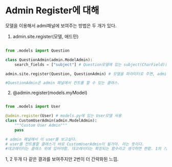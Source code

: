 # Admin Register에 대해

모델을 이용해서 admi패널에 보여주는 방법은 두 개가 있다.

1. admin.site.register(모델, 애드민)

```python

from .models import Question

class QuestionAdmin(admin.ModelAdmin):
    search_fields = ["subject"] # Question모델에 있는 subject(CharField)로 검색할 수 있도록 검색필드를 추가

admin.site.register(Question, QuestionAdmin) # 모델을 파라미터로 주면, admin에 보여짐. 거기다가 QuestionAdmin을 파라미터로 주면 검색도 가능해지도록 커스텀화 시킬 수 있음

#QuestionAdmin은 admin 패널에서 컨트롤 할 수 있는 클래스.

```

2. @admin.register(models.myModel)

```python

from .models import User

@admin.register(User) # models.py에 있는 User모델 사용
class CustomUserAdmin(admin.ModelAdmin):
    """Custom User Admin"""
    pass

# admin 패널에서 이 user를 보고싶다.
# user를 컨트롤할 클래스가 바로 CustomUserAdmin이 될거야. 라는 뜻이다.
#데코레이터는 클래스 위에 있어야함. 데코레이터는 확장되는 함수라고 생각하면 편함. 1의 기능에 2의 기능을 더해서 1+2의 함수가 된다.

```

1, 2 두개 다 같은 결과를 보여주지만 2번이 더 간략화된 느낌.
